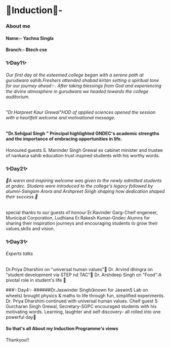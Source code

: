 # 🌟Induction🌟-
### About me 
#### Name:- Yachna Singla
#### Branch:- Btech cse 

### ✨Day1✨
###### Our first day at the esteemed college began with a serene path at gurudwara sahib.Freshers attended shabad kirtan setting a spiritual tone for our journey ahead✨. After taking blessings from God and experiencing the divine atmosphere in gurudwara we headed towards the college auditorium.
###### "Dr.Harpreet Kaur Grewal"HOD of applied sciences opened the session with a heartfelt welcome and motivational message.

#### "Dr.Sehijpal Singh " Principal highlighted GNDEC's academic strengths and the importance of embracing opportunities in life.
Honoured guests S. Maninder Singh Grewal ex cabinet minister and trustee of nankana sahib education trust inspired students with his worthy words.


### ✨Day2✨
###### 🌟A warm and inspiring welcome was given to the newly admitted students at gndec. Studens were introduced to the college's legacy followed by alumni-Sangam Arora and Arshpreet Singh shaping how dedication shaped their success.🌟
special thanks to our guests of honour 
Er.Ravinder Garg-Cheif engeneer, Municipal Corporation, Ludhiana 
Er.Rakesh Kumar-Gndec Alumns
for sharing their inspiration journeys and encouraging students to grow their values,skills and vision.


### ✨Day3✨
###### Experts talks 
Dr.Priya Dharshini on "universal human values"🌺
Dr. Arvind dhingra on "student development via STEP nd TAC"🌺
Dr. Arshdeep Singh on "Food":A pivotal role in student's life 🌺


###✨Day4✨
######Dr.Jaswinder Singh(known for JaswinS Lab on wheels) brought physics & maths to life through fun, simplified experiments.
Dr. Priya Dharshini continued with universal human values. 
Cheif guest S Gurcharan Singh Grewal, Secretary-SGPC encouraged students with his motivating words.
Learning, laughter and self discovery- all rolled into one powerful day💫
#### So that's all About my Induction Programme's views 
Thankyou!!

